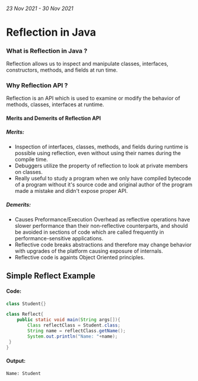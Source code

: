 ###### _23 Nov 2021 - 30 Nov 2021_

# Reflection in Java

### What is Reflection in Java ?

Reflection allows us to inspect and manipulate classes, interfaces, constructors, methods, and fields at run time.

### Why Reflection API ?

Reflection is an API which is used to examine or modify the behavior of methods, classes, interfaces at runtime.

#### Merits and Demerits of Reflection API

##### Merits:

- Inspection of interfaces, classes, methods, and fields during runtime is possible using reflection, even without using their names during the compile time.
- Debuggers utilize the property of reflection to look at private members on classes.
- Really useful to study a program when we only have compiled bytecode of a program without it's source code and original author of the program made a mistake and didn't expose proper API.

##### Demerits:

- Causes Preformance/Execution Overhead as reflective operations have slower performance than their non-reflective counterparts, and should be avoided in sections of code which are called frequently in performance-sensitive applications.
- Reflective code breaks abstractions and therefore may change behavior with upgrades of the platform causing exposure of internals.
- Reflective code is againts Object Oriented principles.


## Simple Reflect Example

#### Code:

```java
class Student{}

class Reflect{
    public static void main(String args[]){
        Class reflectClass = Student.class;
        String name = reflectClass.getName();
        System.out.println("Name: "+name);
 }
}

```

#### Output:

```
Name: Student
```
